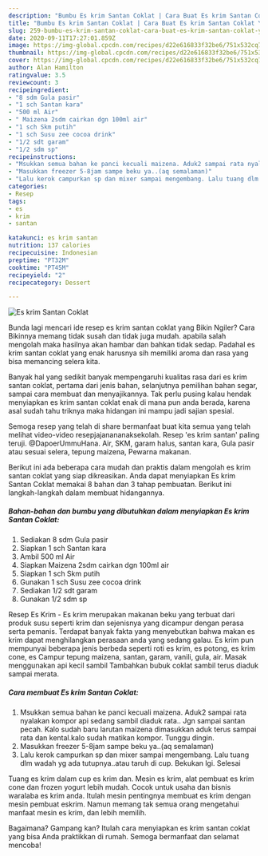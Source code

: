 ```yaml
---
description: "Bumbu Es krim Santan Coklat | Cara Buat Es krim Santan Coklat Yang Menggugah Selera"
title: "Bumbu Es krim Santan Coklat | Cara Buat Es krim Santan Coklat Yang Menggugah Selera"
slug: 259-bumbu-es-krim-santan-coklat-cara-buat-es-krim-santan-coklat-yang-menggugah-selera
date: 2020-09-11T17:27:01.859Z
image: https://img-global.cpcdn.com/recipes/d22e616833f32be6/751x532cq70/es-krim-santan-coklat-foto-resep-utama.jpg
thumbnail: https://img-global.cpcdn.com/recipes/d22e616833f32be6/751x532cq70/es-krim-santan-coklat-foto-resep-utama.jpg
cover: https://img-global.cpcdn.com/recipes/d22e616833f32be6/751x532cq70/es-krim-santan-coklat-foto-resep-utama.jpg
author: Alan Hamilton
ratingvalue: 3.5
reviewcount: 3
recipeingredient:
- "8 sdm Gula pasir"
- "1 sch Santan kara"
- "500 ml Air"
- " Maizena 2sdm cairkan dgn 100ml air"
- "1 sch Skm putih"
- "1 sch Susu zee cocoa drink"
- "1/2 sdt garam"
- "1/2 sdm sp"
recipeinstructions:
- "Msukkan semua bahan ke panci kecuali maizena. Aduk2 sampai rata nyalakan kompor api sedang sambil diaduk rata.. Jgn sampai santan pecah. Kalo sudah baru larutan maizena dimasukkan aduk terus sampai rata dan kental.kalo sudah matikan kompor. Tunggu dingin."
- "Masukkan freezer 5-8jam sampe beku ya..(aq semalaman)"
- "Lalu kerok campurkan sp dan mixer sampai mengembang. Lalu tuang dlm wadah yg ada tutupnya..atau taruh di cup. Bekukan lgi. Selesai"
categories:
- Resep
tags:
- es
- krim
- santan

katakunci: es krim santan 
nutrition: 137 calories
recipecuisine: Indonesian
preptime: "PT32M"
cooktime: "PT45M"
recipeyield: "2"
recipecategory: Dessert

---
```



![Es krim Santan Coklat](https://img-global.cpcdn.com/recipes/d22e616833f32be6/751x532cq70/es-krim-santan-coklat-foto-resep-utama.jpg)

Bunda lagi mencari ide resep es krim santan coklat yang Bikin Ngiler? Cara Bikinnya memang tidak susah dan tidak juga mudah. apabila salah mengolah maka hasilnya akan hambar dan bahkan tidak sedap. Padahal es krim santan coklat yang enak harusnya sih memiliki aroma dan rasa yang bisa memancing selera kita.

Banyak hal yang sedikit banyak mempengaruhi kualitas rasa dari es krim santan coklat, pertama dari jenis bahan, selanjutnya pemilihan bahan segar, sampai cara membuat dan menyajikannya. Tak perlu pusing kalau hendak menyiapkan es krim santan coklat enak di mana pun anda berada, karena asal sudah tahu triknya maka hidangan ini mampu jadi sajian spesial.

Semoga resep yang telah di share bermanfaat buat kita semua yang telah melihat video-video resepjajanananaksekolah. Resep &#39;es krim santan&#39; paling teruji. @DapoerUmmuHana. Air, SKM, garam halus, santan kara, Gula pasir atau sesuai selera, tepung maizena, Pewarna makanan.


Berikut ini ada beberapa cara mudah dan praktis dalam mengolah es krim santan coklat yang siap dikreasikan. Anda dapat menyiapkan Es krim Santan Coklat memakai 8 bahan dan 3 tahap pembuatan. Berikut ini langkah-langkah dalam membuat hidangannya.

<!--inarticleads1-->

##### Bahan-bahan dan bumbu yang dibutuhkan dalam menyiapkan Es krim Santan Coklat:

1. Sediakan 8 sdm Gula pasir
1. Siapkan 1 sch Santan kara
1. Ambil 500 ml Air
1. Siapkan  Maizena 2sdm cairkan dgn 100ml air
1. Siapkan 1 sch Skm putih
1. Gunakan 1 sch Susu zee cocoa drink
1. Sediakan 1/2 sdt garam
1. Gunakan 1/2 sdm sp


Resep Es Krim - Es krim merupakan makanan beku yang terbuat dari produk susu seperti krim dan sejenisnya yang dicampur dengan perasa serta pemanis. Terdapat banyak fakta yang menyebutkan bahwa makan es krim dapat menghilangkan perasaan anda yang sedang galau. Es krim pun mempunyai beberapa jenis berbeda seperti roti es krim, es potong, es krim cone, es Campur tepung maizena, santan, garam, vanili, gula, air. Masak menggunakan api kecil sambil Tambahkan bubuk coklat sambil terus diaduk sampai merata. 

<!--inarticleads2-->

##### Cara membuat Es krim Santan Coklat:

1. Msukkan semua bahan ke panci kecuali maizena. Aduk2 sampai rata nyalakan kompor api sedang sambil diaduk rata.. Jgn sampai santan pecah. Kalo sudah baru larutan maizena dimasukkan aduk terus sampai rata dan kental.kalo sudah matikan kompor. Tunggu dingin.
1. Masukkan freezer 5-8jam sampe beku ya..(aq semalaman)
1. Lalu kerok campurkan sp dan mixer sampai mengembang. Lalu tuang dlm wadah yg ada tutupnya..atau taruh di cup. Bekukan lgi. Selesai


Tuang es krim dalam cup es krim dan. Mesin es krim, alat pembuat es krim cone dan frozen yogurt lebih mudah. Cocok untuk usaha dan bisnis waralaba es krim anda. Itulah mesin pentingnya membuat es krim dengan mesin pembuat eskrim. Namun memang tak semua orang mengetahui manfaat mesin es krim, dan lebih memilih. 

Bagaimana? Gampang kan? Itulah cara menyiapkan es krim santan coklat yang bisa Anda praktikkan di rumah. Semoga bermanfaat dan selamat mencoba!
